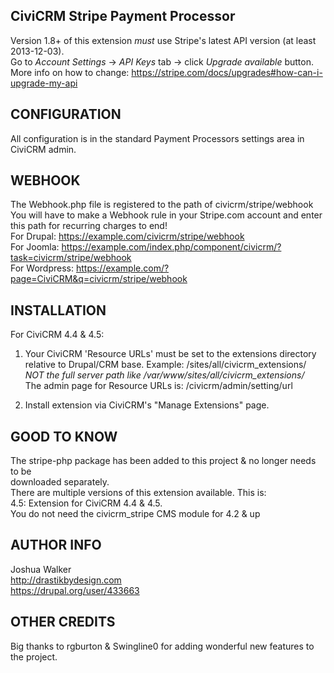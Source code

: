 CiviCRM Stripe Payment Processor
--------------------------------
Version 1.8+ of this extension *must* use Stripe's latest API version (at least 2013-12-03).  
Go to _Account Settings_ -> _API Keys_ tab -> click _Upgrade available_ button.  
More info on how to change:  https://stripe.com/docs/upgrades#how-can-i-upgrade-my-api  

CONFIGURATION
-------------
All configuration is in the standard Payment Processors settings area in CiviCRM admin.  

WEBHOOK
---------
The Webhook.php file is registered to the path of civicrm/stripe/webhook  
You will have to make a Webhook rule in your Stripe.com account and enter this path for recurring charges to end!  
For Drupal:  https://example.com/civicrm/stripe/webhook  
For Joomla:  https://example.com/index.php/component/civicrm/?task=civicrm/stripe/webhook  
For Wordpress:  https://example.com/?page=CiviCRM&q=civicrm/stripe/webhook  

INSTALLATION
------------
For CiviCRM 4.4 & 4.5:  
1)  Your CiviCRM 'Resource URLs' must be set to the extensions directory  
    relative to Drupal/CRM base.  Example: /sites/all/civicrm_extensions/  
    *NOT the full server path like /var/www/sites/all/civicrm_extensions/*  
    The admin page for Resource URLs is:  /civicrm/admin/setting/url  

2)  Install extension via CiviCRM's "Manage Extensions" page.  

GOOD TO KNOW
------------
The stripe-php package has been added to this project & no longer needs to be  
downloaded separately.  
There are multiple versions of this extension available.  This is:  
4.5:  Extension for CiviCRM 4.4 & 4.5.  
You do not need the civicrm_stripe CMS module for 4.2 & up  

AUTHOR INFO
-----------
Joshua Walker  
http://drastikbydesign.com  
https://drupal.org/user/433663  

OTHER CREDITS
-------------
Big thanks to rgburton & Swingline0 for adding wonderful new features to the project.
